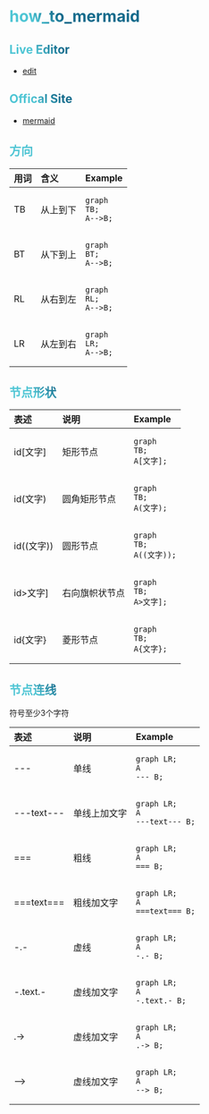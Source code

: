 # how_to_mermaid

## Live Editor

- [edit](https://mermaid.live/edit)

## Offical Site

- [mermaid](https://mermaid-js.github.io/)

## 方向

| 用词 | 含义 | Example |
| :-- | :-- | :-- |
| TB | 从上到下 | <pre><code class="mermaid">graph TB;<br>A-->B;<br></code></pre> |
| BT | 从下到上 | <pre><code class="mermaid">graph BT;<br>A-->B;<br></code></pre> |
| RL | 从右到左 | <pre><code class="mermaid">graph RL;<br>A-->B;<br></code></pre> |
| LR | 从左到右 | <pre><code class="mermaid">graph LR;<br>A-->B;<br></code></pre> |


## 节点形状

| 表述 | 说明 | Example |
| :-- | :-- | :-- |
| id[文字] | 矩形节点 | <pre><code class="mermaid">graph TB;<br>A[文字];<br></code></pre> |
| id(文字) | 圆角矩形节点 | <pre><code class="mermaid">graph TB;<br>A(文字);<br></code></pre> |
| id((文字)) | 圆形节点 | <pre><code class="mermaid">graph TB;<br>A((文字));<br></code></pre> |
| id>文字] | 右向旗帜状节点 | <pre><code class="mermaid">graph TB;<br>A>文字];<br></code></pre> |
| id{文字} | 菱形节点 | <pre><code class="mermaid">graph TB;<br>A{文字};<br></code></pre> |


## 节点连线

符号至少3个字符

| 表述 | 说明 | Example |
| :-- | :-- | :-- |
| --- | 单线 | <pre><code class="mermaid">graph LR;<br>A --- B;<br></code></pre> |
| ---text--- | 单线上加文字 | <pre><code class="mermaid">graph LR;<br>A ---text--- B;<br></code></pre> |
| === | 粗线 | <pre><code class="mermaid">graph LR;<br>A === B;<br></code></pre> |
| ===text=== | 粗线加文字 | <pre><code class="mermaid">graph LR;<br>A ===text=== B;<br></code></pre> |
| -.- | 虚线 | <pre><code class="mermaid">graph LR;<br>A -.- B;<br></code></pre> |
| -.text.- | 虚线加文字 | <pre><code class="mermaid">graph LR;<br>A -.text.- B;<br></code></pre> |
| .-> | 虚线加文字 | <pre><code class="mermaid">graph LR;<br>A .-> B;<br></code></pre> |
| --> | 虚线加文字 | <pre><code class="mermaid">graph LR;<br>A --> B;<br></code></pre> |

<style>
h1 {
  background-color: #2B90B6;
  background-image: linear-gradient(45deg, #4EC5D4 10%, #146b8c 20%);
  background-size: 100%;
  -webkit-background-clip: text;
  -moz-background-clip: text;
  -webkit-text-fill-color: transparent;
  -moz-text-fill-color: transparent;
}
h2 {
  background-color: #2B90B6;
  background-image: linear-gradient(45deg, #4EC5D4 10%, #146b8c 20%);
  background-size: 100%;
  -webkit-background-clip: text;
  -moz-background-clip: text;
  -webkit-text-fill-color: transparent;
  -moz-text-fill-color: transparent;
}
</style>




